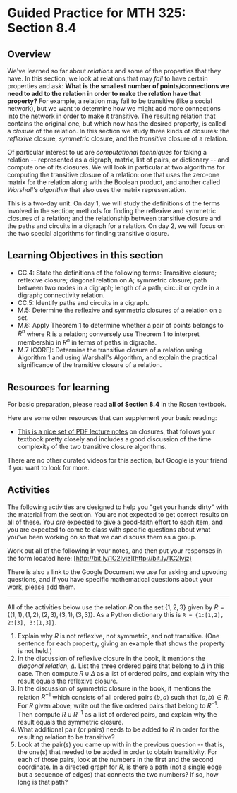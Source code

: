 Guided Practice for MTH 325: Section 8.4
========================================

## Overview 

We've learned so far about _relations_ and some of the properties that they have. In this section, we look at relations that may _fail_ to have certain properties and ask: __What is the smallest number of points/connections we need to add to the relation in order to make the relation have that property?__ For example, a relation may fail to be transitive (like a social network), but we want to determine how we might add more connections into the network in order to make it transitive. The resulting relation that contains the original one, but which now has the desired property, is called a _closure_ of the relation. In this section we study three kinds of closures: the _reflexive_ closure, _symmetric_ closure, and the _transitive_ closure of a relation. 

Of particular interest to us are _computational techniques_ for taking a relation -- represented as a digraph, matrix, list of pairs, or dictionary -- and compute one of its closures. We will look in particular at two algorithms for computing the transitive closure of a relation: one that uses the zero-one matrix for the relation along with the Boolean product, and another called _Warshall's algorithm_ that also uses the matrix representation. 

This is a two-day unit. On day 1, we will study the definitions of the terms involved in the section; methods for finding the reflexive and symmetric closures of a relation; and the relationship between transitive closure and the paths and circuits in a digraph for a relation. On day 2, we will focus on the two special algorithms for finding transitive closure. 

## Learning Objectives in this section

+ CC.4: State the definitions of the following terms: Transitive closure; reflexive closure; diagonal relation on A; symmetric closure; path between two nodes in a digraph; length of a path; circuit or cycle in a digraph; connectivity relation. 
+ CC.5: Identify paths and circuits in a digraph. 
+ M.5: Determine the reflexive and symmetric closures of a relation on a set. 
+ M.6: Apply Theorem 1 to determine whether a pair of points belongs to $R^n$ where R is a relation; conversely use Theorem 1 to interpret membership in $R^n$ in terms of paths in digraphs. 
+ M.7 (CORE): Determine the transitive closure of a relation using Algorithm 1 and using Warshall's Algorithm, and explain the practical significance of the transitive closure of a relation. 

## Resources for learning

For basic preparation, please read __all of Section 8.4__ in the Rosen textbook. 

Here are some other resources that can supplement your basic reading: 

+ [This is a nice set of PDF lecture notes](http://people.cs.pitt.edu/~adamlee/courses/cs0441/lectures/lecture27-closures.pdf) on closures, that follows your textbook pretty closely and includes a good discussion of the time complexity of the two transitive closure algorithms. 

There are no other curated videos for this section, but Google is your friend if you want to look for more. 

## Activities 

The following activities are designed to help you "get your hands dirty" with the material from the section. You are not expected to get correct results on all of these. You _are_ expected to give a good-faith effort to each item, and you are expected to come to class with specific questions about what you've been working on so that we can discuss them as a group. 

Work out all of the following in your notes, and then put your responses in the form located here: [http://bit.ly/1C2Ivjz](http://bit.ly/1C2Ivjz)

There is also a link to the Google Document we use for asking and upvoting questions, and if you have specific mathematical questions about your work, please add them. 

---

All of the activities below use the relation $R$ on the set $\{1,2,3\}$ given by $R = \{(1,1), (1,2), (2,3), (3,1), (3,3)\}$. As a Python dictionary this is `R = {1:[1,2], 2:[3], 3:[1,3]}`. 

1. Explain why $R$ is not reflexive, not symmetric, and not transitive. (One sentence for each property, giving an example that shows the property is not held.)
2. In the discussion of reflexive closure in the book, it mentions the _diagonal relation_, $\Delta$. List the three ordered pairs that belong to $\Delta$ in this case. Then compute $R \cup \Delta$ as a list of ordered pairs, and explain why the result equals the reflexive closure. 
3. In the discussion of symmetric closure in the book, it mentions the relation $R^{-1}$ which consists of all ordered pairs $(b,a)$ such that $(a,b) \in R$. For $R$ given above, write out the five ordered pairs that belong to $R^{-1}$. Then compute $R \cup R^{-1}$ as a list of ordered pairs, and explain why the result equals the symmetric closure.
4. What additional pair (or pairs) needs to be added to $R$ in order for the resulting relation to be transitive? 
5. Look at the pair(s) you came up with in the previous question -- that is, the one(s) that needed to be added in order to obtain transitivity. For each of those pairs, look at the numbers in the first and the second coordinate. In a directed graph for $R$, is there a path (not a single edge but a sequence of edges) that connects the two numbers? If so, how long is that path? 

